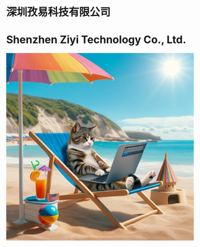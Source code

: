 # 深圳孜易科技有限公司

# Shenzhen Ziyi Technology Co., Ltd.

![Working hard](https://github.com/gpnav/gpnav.github.io/blob/main/cat.png)
